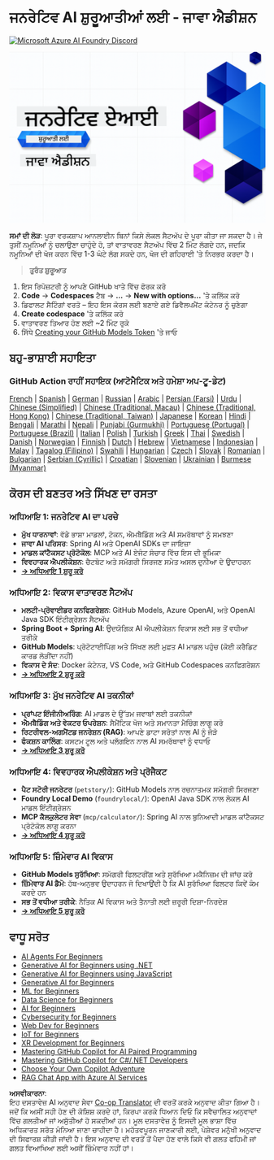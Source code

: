 <!--
CO_OP_TRANSLATOR_METADATA:
{
  "original_hash": "d684972689e288a83779255116bb42c3",
  "translation_date": "2025-07-27T08:43:03+00:00",
  "source_file": "README.md",
  "language_code": "pa"
}
-->
# ਜਨਰੇਟਿਵ AI ਸ਼ੁਰੂਆਤੀਆਂ ਲਈ - ਜਾਵਾ ਐਡੀਸ਼ਨ
[![Microsoft Azure AI Foundry Discord](https://dcbadge.limes.pink/api/server/ByRwuEEgH4)](https://discord.com/invite/ByRwuEEgH4)

![ਜਨਰੇਟਿਵ AI ਸ਼ੁਰੂਆਤੀਆਂ ਲਈ - ਜਾਵਾ ਐਡੀਸ਼ਨ](../../translated_images/beg-genai-series.8b48be9951cc574c25f8a3accba949bfd03c2f008e2c613283a1b47316fbee68.pa.png)

**ਸਮਾਂ ਦੀ ਲੋੜ**: ਪੂਰਾ ਵਰਕਸ਼ਾਪ ਆਨਲਾਈਨ ਬਿਨਾਂ ਕਿਸੇ ਲੋਕਲ ਸੈਟਅੱਪ ਦੇ ਪੂਰਾ ਕੀਤਾ ਜਾ ਸਕਦਾ ਹੈ। ਜੇ ਤੁਸੀਂ ਨਮੂਨਿਆਂ ਨੂੰ ਚਲਾਉਣਾ ਚਾਹੁੰਦੇ ਹੋ, ਤਾਂ ਵਾਤਾਵਰਣ ਸੈਟਅੱਪ ਵਿੱਚ 2 ਮਿੰਟ ਲੱਗਦੇ ਹਨ, ਜਦਕਿ ਨਮੂਨਿਆਂ ਦੀ ਖੋਜ ਕਰਨ ਵਿੱਚ 1-3 ਘੰਟੇ ਲੱਗ ਸਕਦੇ ਹਨ, ਖੋਜ ਦੀ ਗਹਿਰਾਈ 'ਤੇ ਨਿਰਭਰ ਕਰਦਾ ਹੈ।

> **ਤੁਰੰਤ ਸ਼ੁਰੂਆਤ**

1. ਇਸ ਰਿਪੋਜ਼ਟਰੀ ਨੂੰ ਆਪਣੇ GitHub ਖਾਤੇ ਵਿੱਚ ਫੋਰਕ ਕਰੋ  
2. **Code** → **Codespaces** ਟੈਬ → **...** → **New with options...** 'ਤੇ ਕਲਿੱਕ ਕਰੋ  
3. ਡਿਫਾਲਟ ਸੈਟਿੰਗਾਂ ਵਰਤੋ – ਇਹ ਇਸ ਕੋਰਸ ਲਈ ਬਣਾਏ ਗਏ ਡਿਵੈਲਪਮੈਂਟ ਕੰਟੇਨਰ ਨੂੰ ਚੁਣੇਗਾ  
4. **Create codespace** 'ਤੇ ਕਲਿੱਕ ਕਰੋ  
5. ਵਾਤਾਵਰਣ ਤਿਆਰ ਹੋਣ ਲਈ ~2 ਮਿੰਟ ਰੁਕੋ  
6. ਸਿੱਧੇ [Creating your GitHub Models Token](./02-SetupDevEnvironment/README.md#step-2-create-a-github-personal-access-token) 'ਤੇ ਜਾਓ  

## ਬਹੁ-ਭਾਸ਼ਾਈ ਸਹਾਇਤਾ

### GitHub Action ਰਾਹੀਂ ਸਹਾਇਕ (ਆਟੋਮੈਟਿਕ ਅਤੇ ਹਮੇਸ਼ਾ ਅਪ-ਟੂ-ਡੇਟ)

[French](../fr/README.md) | [Spanish](../es/README.md) | [German](../de/README.md) | [Russian](../ru/README.md) | [Arabic](../ar/README.md) | [Persian (Farsi)](../fa/README.md) | [Urdu](../ur/README.md) | [Chinese (Simplified)](../zh/README.md) | [Chinese (Traditional, Macau)](../mo/README.md) | [Chinese (Traditional, Hong Kong)](../hk/README.md) | [Chinese (Traditional, Taiwan)](../tw/README.md) | [Japanese](../ja/README.md) | [Korean](../ko/README.md) | [Hindi](../hi/README.md) | [Bengali](../bn/README.md) | [Marathi](../mr/README.md) | [Nepali](../ne/README.md) | [Punjabi (Gurmukhi)](./README.md) | [Portuguese (Portugal)](../pt/README.md) | [Portuguese (Brazil)](../br/README.md) | [Italian](../it/README.md) | [Polish](../pl/README.md) | [Turkish](../tr/README.md) | [Greek](../el/README.md) | [Thai](../th/README.md) | [Swedish](../sv/README.md) | [Danish](../da/README.md) | [Norwegian](../no/README.md) | [Finnish](../fi/README.md) | [Dutch](../nl/README.md) | [Hebrew](../he/README.md) | [Vietnamese](../vi/README.md) | [Indonesian](../id/README.md) | [Malay](../ms/README.md) | [Tagalog (Filipino)](../tl/README.md) | [Swahili](../sw/README.md) | [Hungarian](../hu/README.md) | [Czech](../cs/README.md) | [Slovak](../sk/README.md) | [Romanian](../ro/README.md) | [Bulgarian](../bg/README.md) | [Serbian (Cyrillic)](../sr/README.md) | [Croatian](../hr/README.md) | [Slovenian](../sl/README.md) | [Ukrainian](../uk/README.md) | [Burmese (Myanmar)](../my/README.md)

## ਕੋਰਸ ਦੀ ਬਣਤਰ ਅਤੇ ਸਿੱਖਣ ਦਾ ਰਸਤਾ

### **ਅਧਿਆਇ 1: ਜਨਰੇਟਿਵ AI ਦਾ ਪਰਚੇ**
- **ਮੁੱਖ ਧਾਰਨਾਵਾਂ**: ਵੱਡੇ ਭਾਸ਼ਾ ਮਾਡਲਾਂ, ਟੋਕਨ, ਐਮਬੈਡਿੰਗ ਅਤੇ AI ਸਮਰੱਥਾਵਾਂ ਨੂੰ ਸਮਝਣਾ  
- **ਜਾਵਾ AI ਪਰਿਸਰ**: Spring AI ਅਤੇ OpenAI SDKs ਦਾ ਜਾਇਜ਼ਾ  
- **ਮਾਡਲ ਕਾਂਟੈਕਸਟ ਪ੍ਰੋਟੋਕੋਲ**: MCP ਅਤੇ AI ਏਜੰਟ ਸੰਚਾਰ ਵਿੱਚ ਇਸ ਦੀ ਭੂਮਿਕਾ  
- **ਵਿਵਹਾਰਕ ਐਪਲੀਕੇਸ਼ਨ**: ਚੈਟਬੋਟ ਅਤੇ ਸਮੱਗਰੀ ਸਿਰਜਣ ਸਮੇਤ ਅਸਲ ਦੁਨੀਆ ਦੇ ਉਦਾਹਰਨ  
- **[→ ਅਧਿਆਇ 1 ਸ਼ੁਰੂ ਕਰੋ](./01-IntroToGenAI/README.md)**  

### **ਅਧਿਆਇ 2: ਵਿਕਾਸ ਵਾਤਾਵਰਣ ਸੈਟਅੱਪ**
- **ਮਲਟੀ-ਪ੍ਰੋਵਾਈਡਰ ਕਨਫਿਗਰੇਸ਼ਨ**: GitHub Models, Azure OpenAI, ਅਤੇ OpenAI Java SDK ਇੰਟੀਗ੍ਰੇਸ਼ਨ ਸੈਟਅੱਪ  
- **Spring Boot + Spring AI**: ਉਦਯੋਗਿਕ AI ਐਪਲੀਕੇਸ਼ਨ ਵਿਕਾਸ ਲਈ ਸਭ ਤੋਂ ਵਧੀਆ ਤਰੀਕੇ  
- **GitHub Models**: ਪ੍ਰੋਟੋਟਾਈਪਿੰਗ ਅਤੇ ਸਿੱਖਣ ਲਈ ਮੁਫ਼ਤ AI ਮਾਡਲ ਪਹੁੰਚ (ਕੋਈ ਕਰੈਡਿਟ ਕਾਰਡ ਲੋੜੀਂਦਾ ਨਹੀਂ)  
- **ਵਿਕਾਸ ਦੇ ਸੰਦ**: Docker ਕੰਟੇਨਰ, VS Code, ਅਤੇ GitHub Codespaces ਕਨਫਿਗਰੇਸ਼ਨ  
- **[→ ਅਧਿਆਇ 2 ਸ਼ੁਰੂ ਕਰੋ](./02-SetupDevEnvironment/README.md)**  

### **ਅਧਿਆਇ 3: ਮੁੱਖ ਜਨਰੇਟਿਵ AI ਤਕਨੀਕਾਂ**
- **ਪ੍ਰਾਂਪਟ ਇੰਜੀਨੀਅਰਿੰਗ**: AI ਮਾਡਲ ਦੇ ਉੱਤਮ ਜਵਾਬਾਂ ਲਈ ਤਕਨੀਕਾਂ  
- **ਐਮਬੈਡਿੰਗ ਅਤੇ ਵੇਕਟਰ ਓਪਰੇਸ਼ਨ**: ਸੈਮੈਂਟਿਕ ਖੋਜ ਅਤੇ ਸਮਾਨਤਾ ਮੈਚਿੰਗ ਲਾਗੂ ਕਰੋ  
- **ਰਿਟਰੀਵਲ-ਅਗਮੈਂਟਡ ਜਨਰੇਸ਼ਨ (RAG)**: ਆਪਣੇ ਡਾਟਾ ਸਰੋਤਾਂ ਨਾਲ AI ਨੂੰ ਜੋੜੋ  
- **ਫੰਕਸ਼ਨ ਕਾਲਿੰਗ**: ਕਸਟਮ ਟੂਲ ਅਤੇ ਪਲੱਗਇਨ ਨਾਲ AI ਸਮਰੱਥਾਵਾਂ ਨੂੰ ਵਧਾਓ  
- **[→ ਅਧਿਆਇ 3 ਸ਼ੁਰੂ ਕਰੋ](./03-CoreGenerativeAITechniques/README.md)**  

### **ਅਧਿਆਇ 4: ਵਿਵਹਾਰਕ ਐਪਲੀਕੇਸ਼ਨ ਅਤੇ ਪ੍ਰੋਜੈਕਟ**
- **ਪੈਟ ਸਟੋਰੀ ਜਨਰੇਟਰ** (`petstory/`): GitHub Models ਨਾਲ ਰਚਨਾਤਮਕ ਸਮੱਗਰੀ ਸਿਰਜਣਾ  
- **Foundry Local Demo** (`foundrylocal/`): OpenAI Java SDK ਨਾਲ ਲੋਕਲ AI ਮਾਡਲ ਇੰਟੀਗ੍ਰੇਸ਼ਨ  
- **MCP ਕੈਲਕੁਲੇਟਰ ਸੇਵਾ** (`mcp/calculator/`): Spring AI ਨਾਲ ਬੁਨਿਆਦੀ ਮਾਡਲ ਕਾਂਟੈਕਸਟ ਪ੍ਰੋਟੋਕੋਲ ਲਾਗੂ ਕਰਨਾ  
- **[→ ਅਧਿਆਇ 4 ਸ਼ੁਰੂ ਕਰੋ](./04-PracticalSamples/README.md)**  

### **ਅਧਿਆਇ 5: ਜ਼ਿੰਮੇਵਾਰ AI ਵਿਕਾਸ**
- **GitHub Models ਸੁਰੱਖਿਆ**: ਸਮੱਗਰੀ ਫਿਲਟਰੀਂਗ ਅਤੇ ਸੁਰੱਖਿਆ ਮਕੈਨਿਜ਼ਮ ਦੀ ਜਾਂਚ ਕਰੋ  
- **ਜ਼ਿੰਮੇਵਾਰ AI ਡੈਮੋ**: ਹੱਥ-ਅਨੁਭਵ ਉਦਾਹਰਨ ਜੋ ਦਿਖਾਉਂਦੀ ਹੈ ਕਿ AI ਸੁਰੱਖਿਆ ਫਿਲਟਰ ਕਿਵੇਂ ਕੰਮ ਕਰਦੇ ਹਨ  
- **ਸਭ ਤੋਂ ਵਧੀਆ ਤਰੀਕੇ**: ਨੈਤਿਕ AI ਵਿਕਾਸ ਅਤੇ ਤੈਨਾਤੀ ਲਈ ਜ਼ਰੂਰੀ ਦਿਸ਼ਾ-ਨਿਰਦੇਸ਼  
- **[→ ਅਧਿਆਇ 5 ਸ਼ੁਰੂ ਕਰੋ](./05-ResponsibleGenAI/README.md)**  

## ਵਾਧੂ ਸਰੋਤ

- [AI Agents For Beginners](https://github.com/microsoft/ai-agents-for-beginners)  
- [Generative AI for Beginners using .NET](https://github.com/microsoft/Generative-AI-for-beginners-dotnet)  
- [Generative AI for Beginners using JavaScript](https://github.com/microsoft/generative-ai-with-javascript)  
- [Generative AI for Beginners](https://github.com/microsoft/generative-ai-for-beginners)  
- [ML for Beginners](https://aka.ms/ml-beginners)  
- [Data Science for Beginners](https://aka.ms/datascience-beginners)  
- [AI for Beginners](https://aka.ms/ai-beginners)  
- [Cybersecurity for Beginners](https://github.com/microsoft/Security-101)  
- [Web Dev for Beginners](https://aka.ms/webdev-beginners)  
- [IoT for Beginners](https://aka.ms/iot-beginners)  
- [XR Development for Beginners](https://github.com/microsoft/xr-development-for-beginners)  
- [Mastering GitHub Copilot for AI Paired Programming](https://aka.ms/GitHubCopilotAI)  
- [Mastering GitHub Copilot for C#/.NET Developers](https://github.com/microsoft/mastering-github-copilot-for-dotnet-csharp-developers)  
- [Choose Your Own Copilot Adventure](https://github.com/microsoft/CopilotAdventures)  
- [RAG Chat App with Azure AI Services](https://github.com/Azure-Samples/azure-search-openai-demo-java)  

**ਅਸਵੀਕਾਰਨਾ**:  
ਇਹ ਦਸਤਾਵੇਜ਼ AI ਅਨੁਵਾਦ ਸੇਵਾ [Co-op Translator](https://github.com/Azure/co-op-translator) ਦੀ ਵਰਤੋਂ ਕਰਕੇ ਅਨੁਵਾਦ ਕੀਤਾ ਗਿਆ ਹੈ। ਜਦੋਂ ਕਿ ਅਸੀਂ ਸਹੀ ਹੋਣ ਦੀ ਕੋਸ਼ਿਸ਼ ਕਰਦੇ ਹਾਂ, ਕਿਰਪਾ ਕਰਕੇ ਧਿਆਨ ਦਿਓ ਕਿ ਸਵੈਚਾਲਿਤ ਅਨੁਵਾਦਾਂ ਵਿੱਚ ਗਲਤੀਆਂ ਜਾਂ ਅਸੁੱਤੀਆਂ ਹੋ ਸਕਦੀਆਂ ਹਨ। ਮੂਲ ਦਸਤਾਵੇਜ਼ ਨੂੰ ਇਸਦੀ ਮੂਲ ਭਾਸ਼ਾ ਵਿੱਚ ਅਧਿਕਾਰਤ ਸਰੋਤ ਮੰਨਿਆ ਜਾਣਾ ਚਾਹੀਦਾ ਹੈ। ਮਹੱਤਵਪੂਰਨ ਜਾਣਕਾਰੀ ਲਈ, ਪੇਸ਼ੇਵਰ ਮਨੁੱਖੀ ਅਨੁਵਾਦ ਦੀ ਸਿਫਾਰਸ਼ ਕੀਤੀ ਜਾਂਦੀ ਹੈ। ਇਸ ਅਨੁਵਾਦ ਦੀ ਵਰਤੋਂ ਤੋਂ ਪੈਦਾ ਹੋਣ ਵਾਲੇ ਕਿਸੇ ਵੀ ਗਲਤ ਫਹਿਮੀ ਜਾਂ ਗਲਤ ਵਿਆਖਿਆ ਲਈ ਅਸੀਂ ਜ਼ਿੰਮੇਵਾਰ ਨਹੀਂ ਹਾਂ।